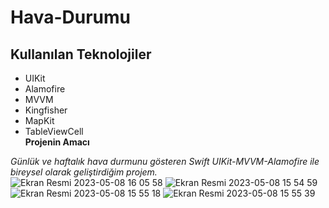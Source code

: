 # Hava-Durumu

## Kullanılan Teknolojiler<br/>
* UIKit <br/>
* Alamofire <br/>
* MVVM <br/> 
* Kingfisher  <br/>
* MapKit <br/>
* TableViewCell  <br/>
**Projenin Amacı** <br/>

*Günlük ve haftalık hava durmunu gösteren Swift UIKit-MVVM-Alamofire ile bireysel olarak geliştirdiğim projem.*<br/>
![Ekran Resmi 2023-05-08 16 05 58](https://user-images.githubusercontent.com/43310723/236831905-207862ec-4b22-4ea8-8036-6787ef3d11de.png)
![Ekran Resmi 2023-05-08 15 54 59](https://user-images.githubusercontent.com/43310723/236831897-0f54e5fd-90f4-4df5-8787-ff2451a09a93.png)
![Ekran Resmi 2023-05-08 15 55 18](https://user-images.githubusercontent.com/43310723/236831902-88d18c7b-83db-42ed-a3ce-e71626d82c52.png)
![Ekran Resmi 2023-05-08 15 55 39](https://user-images.githubusercontent.com/43310723/236831904-f1bb4d72-107c-46d9-9373-9c1c4a87ca2f.png)
